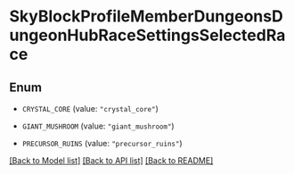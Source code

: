 # SkyBlockProfileMemberDungeonsDungeonHubRaceSettingsSelectedRace

## Enum


* `CRYSTAL_CORE` (value: `"crystal_core"`)

* `GIANT_MUSHROOM` (value: `"giant_mushroom"`)

* `PRECURSOR_RUINS` (value: `"precursor_ruins"`)


[[Back to Model list]](../README.md#documentation-for-models) [[Back to API list]](../README.md#documentation-for-api-endpoints) [[Back to README]](../README.md)


